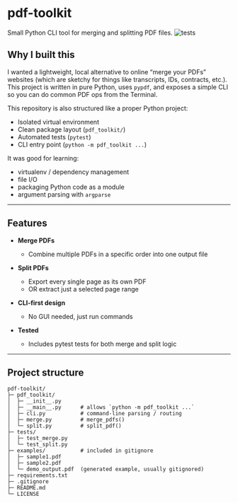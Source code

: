 # pdf-toolkit

Small Python CLI tool for merging and splitting PDF files.
![tests](https://github.com/ethanmibu/pdf_tool/actions/workflows/tests.yml/badge.svg)

## Why I built this
I wanted a lightweight, local alternative to online “merge your PDFs” websites (which are sketchy for things like transcripts, IDs, contracts, etc.). This project is written in pure Python, uses `pypdf`, and exposes a simple CLI so you can do common PDF ops from the Terminal.

This repository is also structured like a proper Python project:
- Isolated virtual environment
- Clean package layout (`pdf_toolkit/`)
- Automated tests (`pytest`)
- CLI entry point (`python -m pdf_toolkit ...`)

It was good for learning:
- virtualenv / dependency management
- file I/O
- packaging Python code as a module
- argument parsing with `argparse`

---

## Features

- **Merge PDFs**
  - Combine multiple PDFs in a specific order into one output file
- **Split PDFs**
  - Export every single page as its own PDF
  - OR extract just a selected page range

- **CLI-first design**
  - No GUI needed, just run commands
- **Tested**
  - Includes pytest tests for both merge and split logic

---

## Project structure

```text
pdf-toolkit/
├─ pdf_toolkit/
│  ├─ __init__.py
│  ├─ __main__.py      # allows `python -m pdf_toolkit ...`
│  ├─ cli.py           # command-line parsing / routing
│  ├─ merge.py         # merge_pdfs()
│  └─ split.py         # split_pdf()
├─ tests/
│  ├─ test_merge.py
│  └─ test_split.py
├─ examples/           # included in gitignore
│  ├─ sample1.pdf
│  ├─ sample2.pdf
│  └─ demo_output.pdf  (generated example, usually gitignored)
├─ requirements.txt
├─ .gitignore
├─ README.md
└─ LICENSE